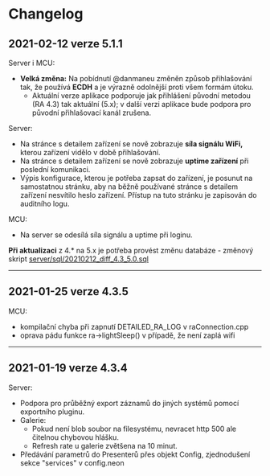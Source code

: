 # Changelog

## 2021-02-12 verze 5.1.1
Server i MCU:
- **Velká změna:** Na pobídnutí @danmaneu změněn způsob přihlašování tak, že používá **ECDH** a je výrazně odolnější proti všem formám útoku.
  - Aktuální verze aplikace podporuje jak přihlášení původní metodou (RA 4.3) tak aktuální (5.x); v další verzi aplikace bude podpora pro původní přihlašovací kanál zrušena.

Server:
- Na stránce s detailem zařízení se nově zobrazuje **síla signálu WiFi,** kterou zařízení vidělo v době přihlašování.
- Na stránce s detailem zařízení se nově zobrazuje **uptime zařízení** při poslední komunikaci.
- Výpis konfigurace, kterou je potřeba zapsat do zařízení, je posunut na samostatnou stránku, aby na běžně používané stránce s detailem zařízení nesvítilo heslo zařízení. Přístup na tuto stránku je zapisován do auditního logu.

MCU:
- Na server se odesílá síla signálu a uptime při loginu.

**Při aktualizaci** z 4.* na 5.x je potřeba provést změnu databáze - změnový skript [server/sql/20210212_diff_4.3_5.0.sql](server/sql/20210212_diff_4.3_5.0.sql)


----
## 2021-01-25 verze 4.3.5
MCU:
- kompilační chyba při zapnutí DETAILED_RA_LOG v raConnection.cpp
- oprava pádu funkce ra->lightSleep() v případě, že není zaplá wifi


----
## 2021-01-19 verze 4.3.4
Server:
- Podpora pro průběžný export záznamů do jiných systémů pomocí exportního pluginu.
- Galerie:
  - Pokud není blob soubor na filesystému, nevracet http 500 ale čitelnou chybovou hlášku.
  - Refresh rate u galerie zvětšena na 10 minut.
- Předávání parametrů do Presenterů přes objekt Config, zjednodušení sekce "services" v config.neon



